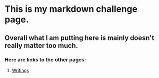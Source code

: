 # This is my markdown challenge page.
## Overall what I am putting here is mainly doesn't really matter too much.
### Here are links to the other pages:
1. [Writings](myLib/Writings.md)
